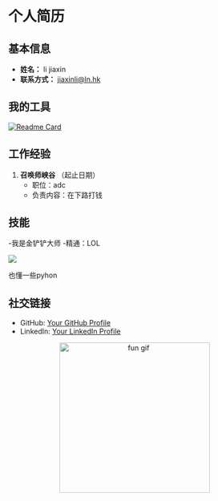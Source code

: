 # 个人简历

## 基本信息
- **姓名：** li jiaxin
- **联系方式：** jiaxinli@ln.hk

## 我的工具
[![Readme Card](https://github-readme-stats.vercel.app/api?username=ljx277&title_color=ffffff&icon_color=bb2acf&text_color=daf7dc&bg_color=151515)](https://github.com/anuraghazra/github-readme-stats)

## 工作经验
1. **召唤师峡谷** （起止日期）
   - 职位：adc
   - 负责内容：在下路打钱

## 技能
  -我是金铲铲大师
  -精通：LOL
<!-- 添加Python图标 -->

  <img src="https://img.icons8.com/color/48/000000/python.png"/>
</p>
也懂一些pyhon

## 社交链接
- GitHub: [Your GitHub Profile](https://github.com/ljx277)
- LinkedIn: [Your LinkedIn Profile](https://www.linkedin.com/in/ljx277)

<!-- 添加趣味动图 -->
<p align="center">
  <img   src="https://media.giphy.com/media/JIX9t2j0ZTN9S/giphy.gif" alt="fun gif" width="300"/>
</p>
